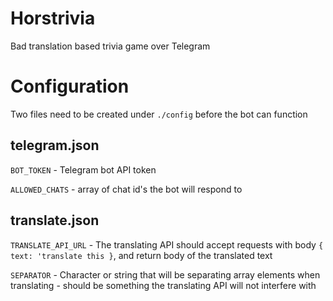 # Horstrivia

Bad translation based trivia game over Telegram

# Configuration

Two files need to be created under `./config` before the bot can function

## telegram.json

`BOT_TOKEN` - Telegram bot API token

`ALLOWED_CHATS` - array of chat id's the bot will respond to

## translate.json

`TRANSLATE_API_URL` - The translating API should accept requests with body `{ text: 'translate this }`, and return body of the translated text

`SEPARATOR` - Character or string that will be separating array elements when translating - should be something the translating API will not interfere with

